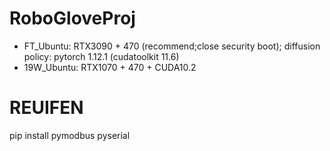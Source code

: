# RoboGloveProj
- FT_Ubuntu: RTX3090 + 470 (recommend;close security boot); diffusion policy: pytorch 1.12.1 (cudatoolkit 11.6)
- 19W_Ubuntu: RTX1070 + 470 + CUDA10.2

# REUIFEN
pip install pymodbus pyserial